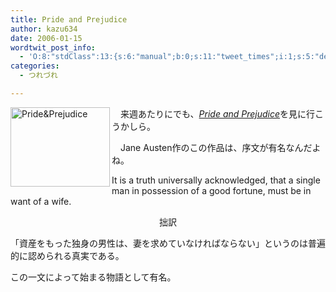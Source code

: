 ```yaml
---
title: Pride and Prejudice
author: kazu634
date: 2006-01-15
wordtwit_post_info:
  - 'O:8:"stdClass":13:{s:6:"manual";b:0;s:11:"tweet_times";i:1;s:5:"delay";i:0;s:7:"enabled";i:1;s:10:"separation";s:2:"60";s:7:"version";s:3:"3.7";s:14:"tweet_template";b:0;s:6:"status";i:2;s:6:"result";a:0:{}s:13:"tweet_counter";i:2;s:13:"tweet_log_ids";a:1:{i:0;i:2249;}s:9:"hash_tags";a:0:{}s:8:"accounts";a:1:{i:0;s:7:"kazu634";}}'
categories:
  - つれづれ

---
```

<div class="section">
<p>
<a href="http://www.prideandprejudicemovie.net/splash.html" onclick="__gaTracker('send', 'event', 'outbound-article', 'http://www.prideandprejudicemovie.net/splash.html', '');" target="_blank"><img width="159" align="left" alt="Pride&#38;Prejudice" src="http://image.blog.livedoor.jp/simoom634/imgs/3/8/380c25ad-s.jpg" height="127" border="0" class="pict" /></a>
</p></p> 
  
<p>
    　来週あたりにでも、<a href="http://www.prideandprejudicemovie.net/splash.html" onclick="__gaTracker('send', 'event', 'outbound-article', 'http://www.prideandprejudicemovie.net/splash.html', 'Pride and Prejudice');" target="blank"><i>Pride and Prejudice</i></a>を見に行こうかしら。
</p></p> 
  
<p>
    　Jane Austen作のこの作品は、序文が有名なんだよね。
</p>
  
<p>
<blockquote>
</blockquote>
    
<p>
      It is a truth universally acknowledged, that a single man in possession of a good fortune, must be in want of a wife.
</p>
</p>
  
<p>
<center>
      拙訳
</center>
</p>
  
<p>
<blockquote>
</blockquote>
    
<p>
      「資産をもった独身の男性は、妻を求めていなければならない」というのは普遍的に認められる真実である。
</p>
</p>
  
<p>
    この一文によって始まる物語として有名。
</p>
</div>
